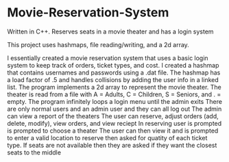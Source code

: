 # Movie-Reservation-System
Written in C++. Reserves seats in a movie theater and has a login system

This project uses hashmaps, file reading/writing, and a 2d array.

I essentially created a movie reservation system that uses a basic login system to keep track of orders, ticket types, and cost.
I created a hashmap that contains usernames and passwords using a .dat file. 
The hashmap has a load factor of .5 and handles collisions by adding the user info in a linked list.
The program implements a 2d array to represent the movie theater.
The theater is read from a file with A = Adults, C = Children, S = Seniors, and . = empty.
The program infinitely loops a login menu until the admin exits 
There are only normal users and an admin user and they can all log out
The admin can view a report of the theaters
The user can reserve, adjust orders (add, delete, modify), view orders, and view reciept
In reserving user is prompted is prompted to choose a theater
The user can then view it and is prompted to enter a valid location to reserve then asked for quatity of each ticket type.
If seats are not available then they are asked if they want the closest seats to the middle
